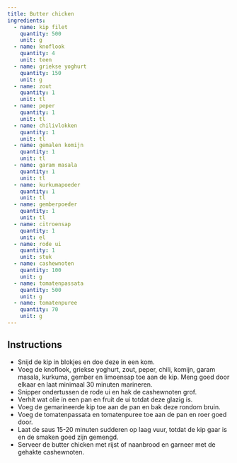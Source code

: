 ```yaml
---
title: Butter chicken
ingredients:
  - name: kip filet
    quantity: 500
    unit: g
  - name: knoflook
    quantity: 4
    unit: teen
  - name: griekse yoghurt
    quantity: 150
    unit: g
  - name: zout
    quantity: 1
    unit: tl
  - name: peper
    quantity: 1
    unit: tl
  - name: chilivlokken
    quantity: 1
    unit: tl
  - name: gemalen komijn
    quantity: 1
    unit: tl
  - name: garam masala
    quantity: 1
    unit: tl
  - name: kurkumapoeder
    quantity: 1
    unit: tl
  - name: gemberpoeder
    quantity: 1
    unit: tl
  - name: citroensap
    quantity: 1
    unit: el
  - name: rode ui
    quantity: 1
    unit: stuk
  - name: cashewnoten
    quantity: 100
    unit: g
  - name: tomatenpassata
    quantity: 500
    unit: g
  - name: tomatenpuree
    quantity: 70
    unit: g
---
```


<Recipe />

## Instructions

  - Snijd de kip in blokjes en doe deze in een kom.
  - Voeg de knoflook, griekse yoghurt, zout, peper, chili, komijn, garam masala, kurkuma, gember en limoensap toe aan de kip. Meng goed door elkaar en laat minimaal 30 minuten marineren.
  - Snipper ondertussen de rode ui en hak de cashewnoten grof.
  - Verhit wat olie in een pan en fruit de ui totdat deze glazig is.
  - Voeg de gemarineerde kip toe aan de pan en bak deze rondom bruin.
  - Voeg de tomatenpassata en tomatenpuree toe aan de pan en roer goed door.
  - Laat de saus 15-20 minuten sudderen op laag vuur, totdat de kip gaar is en de smaken goed zijn gemengd.
  - Serveer de butter chicken met rijst of naanbrood en garneer met de gehakte cashewnoten.